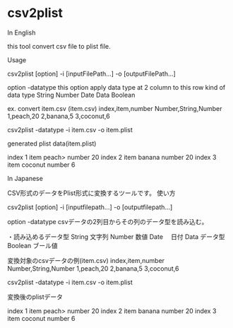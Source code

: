 csv2plist
=========

In English

this tool convert csv file to plist file.

Usage

csv2plist [option] -i [inputFilePath...] -o [outputFilePath...]

option
  -datatype		this option apply data type at 2 column to this row
  kind of data type
  String
  Number
  Date
  Data
  Boolean
   
   ex. convert item.csv 
   (item.csv)
   index,item,number
   Number,String,Number
   1,peach,20
   2,banana,5
   3,coconut,6
   
csv2plist -datatype -i item.csv -o item.plist

generated plist data(item.plist)
  <?xml version="1.0" encoding="UTF-8" standalone="no"?>
  <!DOCTYPE plist PUBLIC "-//Apple//DTD PLIST 1.0//EN" "http://www.apple.com/DTDs/PropertyList-1.0.dtd">
  <plist version="1.0">
  <array>
      <dict>
        <key>index</key>
          <integer>1</integer>
            <key>item</key>
  			<string>peach></string>
  			<key>number</key>
  			<integer>20</integer>
  		</dict>
  		<dict>
  			<key>index</key>
  			<integer>2</integer>
  			<key>item</key>
  			<string>banana</string>
  			<key>number</key>
  			<integer>20</integer>
  		</dict>
  		<dict>
  			<key>index</key>
  			<integer>3</integer>
  			<key>item</key>
  			<string>coconut</string>
  			<key>number</key>
  			<integer>6</integer>
  		</dict>
  	</array>
  </plist>
   

In Japanese

CSV形式のデータをPlist形式に変換するツールです。
  使い方

csv2plist [option] -i [inputfilepath...] -o [outputfilepath...]

option
  -datatype csvデータの2列目からその列のデータ型を読み込む。
	
  ・読み込めるデータ型
  String 文字列
  Number 数値
  Date　 日付
  Data   データ型
  Boolean ブール値

変換対象のcsvデータの例(item.csv)
  index,item,number
  Number,String,Number
  1,peach,20
  2,banana,5
  3,coconut,6

csv2plist -datatype -i item.csv -o item.plist

変換後のplistデータ
  <?xml version="1.0" encoding="UTF-8" standalone="no"?>
  <!DOCTYPE plist PUBLIC "-//Apple//DTD PLIST 1.0//EN" "http://www.apple.com/DTDs/PropertyList-1.0.dtd">
  <plist version="1.0">
  	<array>
  		<dict>
  			<key>index</key>
  			<integer>1</integer>
  			<key>item</key>
  			<string>peach></string>
  			<key>number</key>
  			<integer>20</integer>
  		</dict>
  		<dict>
  			<key>index</key>
  			<integer>2</integer>
  			<key>item</key>
  			<string>banana</string>
  			<key>number</key>
  			<integer>20</integer>
  		</dict>
  		<dict>
  			<key>index</key>
  			<integer>3</integer>
  			<key>item</key>
  			<string>coconut</string>
  			<key>number</key>
  			<integer>6</integer>
  		</dict>
  	</array>
  </plist>


